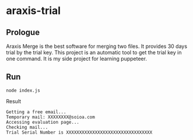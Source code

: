 # araxis-trial

## Prologue

Araxis Merge is the best software for merging two files. It provides 30 days trial by the trial key. This project is an automatic tool to get the trial key in one command. It is my side project for learning puppeteer.

## Run
```
node index.js
```

Result
```
Getting a free email...
Temporary mail: XXXXXXXX@soioa.com
Accessing evaluation page...
Checking mail...
Trial Serial Number is XXXXXXXXXXXXXXXXXXXXXXXXXXXXXXXXX
```

